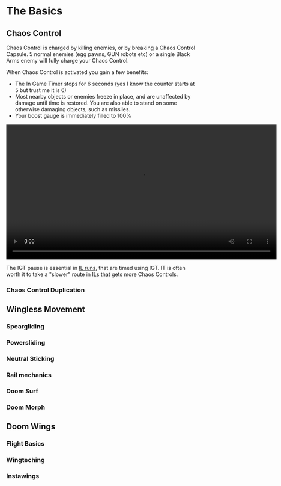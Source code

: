 # The Basics

## Chaos Control

Chaos Control is charged by killing enemies, or by breaking a Chaos Control Capsule. 5 normal enemies (egg pawns, GUN robots etc) or a single Black Arms enemy will fully charge your Chaos Control.

When Chaos Control is activated you gain a few benefits:

- The In Game Timer stops for 6 seconds (yes I know the counter starts at 5 but trust me it is 6)
- Most nearby objects or enemies freeze in place, and are unaffected by damage until time is restored. You are also able to stand on some otherwise damaging objects, such as missiles.
- Your boost gauge is immediately filled to 100%

<video src="assets/CCShowcase.mp4" width="720px"></video>

The IGT pause is essential in [IL runs](<Getting Started.md#individual-level-il>), that are timed using IGT. IT is often worth it to take a "slower" route in ILs that gets more Chaos Controls.

### Chaos Control Duplication

## Wingless Movement

### Speargliding

### Powersliding

### Neutral Sticking

### Rail mechanics

### Doom Surf

### Doom Morph

## Doom Wings

### Flight Basics

### Wingteching

### Instawings